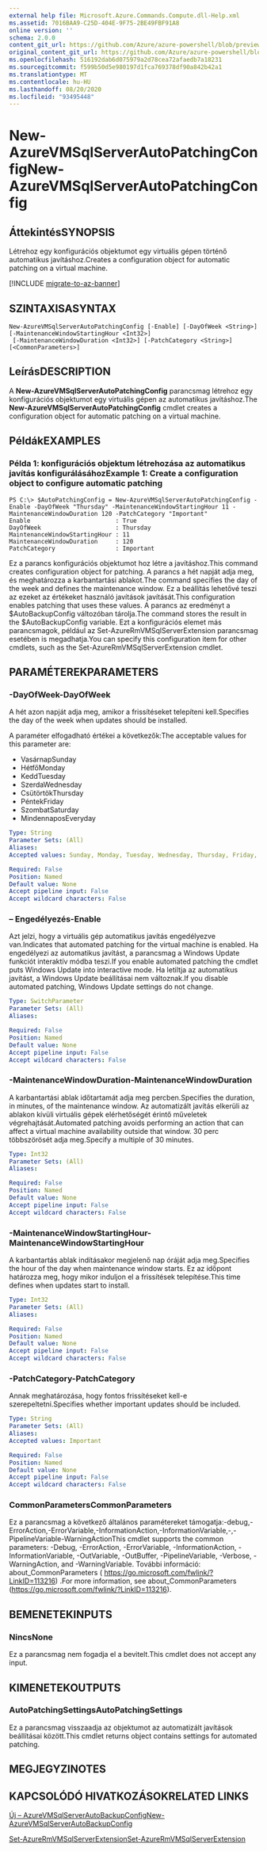 ```yaml
---
external help file: Microsoft.Azure.Commands.Compute.dll-Help.xml
ms.assetid: 7016BAA9-C25D-404E-9F75-2BE49FBF91A8
online version: ''
schema: 2.0.0
content_git_url: https://github.com/Azure/azure-powershell/blob/preview/src/ResourceManager/Compute/Stack/Commands.Compute/help/New-AzureRmVMSqlServerAutoPatchingConfig.md
original_content_git_url: https://github.com/Azure/azure-powershell/blob/preview/src/ResourceManager/Compute/Stack/Commands.Compute/help/New-AzureRmVMSqlServerAutoPatchingConfig.md
ms.openlocfilehash: 516192dab6d075979a2d78cea72afaedb7a18231
ms.sourcegitcommit: f599b50d5e980197d1fca769378df90a842b42a1
ms.translationtype: MT
ms.contentlocale: hu-HU
ms.lasthandoff: 08/20/2020
ms.locfileid: "93495448"
---
```

# <span data-ttu-id="c272b-101">New-AzureVMSqlServerAutoPatchingConfig</span><span class="sxs-lookup"><span data-stu-id="c272b-101">New-AzureVMSqlServerAutoPatchingConfig</span></span>

## <span data-ttu-id="c272b-102">Áttekintés</span><span class="sxs-lookup"><span data-stu-id="c272b-102">SYNOPSIS</span></span>
<span data-ttu-id="c272b-103">Létrehoz egy konfigurációs objektumot egy virtuális gépen történő automatikus javításhoz.</span><span class="sxs-lookup"><span data-stu-id="c272b-103">Creates a configuration object for automatic patching on a virtual machine.</span></span>

[!INCLUDE [migrate-to-az-banner](../../includes/migrate-to-az-banner.md)]

## <span data-ttu-id="c272b-104">SZINTAXISA</span><span class="sxs-lookup"><span data-stu-id="c272b-104">SYNTAX</span></span>

```
New-AzureVMSqlServerAutoPatchingConfig [-Enable] [-DayOfWeek <String>] [-MaintenanceWindowStartingHour <Int32>]
 [-MaintenanceWindowDuration <Int32>] [-PatchCategory <String>] [<CommonParameters>]
```

## <span data-ttu-id="c272b-105">Leírás</span><span class="sxs-lookup"><span data-stu-id="c272b-105">DESCRIPTION</span></span>
<span data-ttu-id="c272b-106">A **New-AzureVMSqlServerAutoPatchingConfig** parancsmag létrehoz egy konfigurációs objektumot egy virtuális gépen az automatikus javításhoz.</span><span class="sxs-lookup"><span data-stu-id="c272b-106">The **New-AzureVMSqlServerAutoPatchingConfig** cmdlet creates a configuration object for automatic patching on a virtual machine.</span></span>

## <span data-ttu-id="c272b-107">Példák</span><span class="sxs-lookup"><span data-stu-id="c272b-107">EXAMPLES</span></span>

### <span data-ttu-id="c272b-108">Példa 1: konfigurációs objektum létrehozása az automatikus javítás konfigurálásához</span><span class="sxs-lookup"><span data-stu-id="c272b-108">Example 1: Create a configuration object to configure automatic patching</span></span>
```
PS C:\> $AutoPatchingConfig = New-AzureVMSqlServerAutoPatchingConfig -Enable -DayOfWeek "Thursday" -MaintenanceWindowStartingHour 11 -MaintenanceWindowDuration 120 -PatchCategory "Important"
Enable                        : True
DayOfWeek                     : Thursday
MaintenanceWindowStartingHour : 11
MaintenanceWindowDuration     : 120
PatchCategory                 : Important
```

<span data-ttu-id="c272b-109">Ez a parancs konfigurációs objektumot hoz létre a javításhoz.</span><span class="sxs-lookup"><span data-stu-id="c272b-109">This command creates configuration object for patching.</span></span>
<span data-ttu-id="c272b-110">A parancs a hét napját adja meg, és meghatározza a karbantartási ablakot.</span><span class="sxs-lookup"><span data-stu-id="c272b-110">The command specifies the day of the week and defines the maintenance window.</span></span>
<span data-ttu-id="c272b-111">Ez a beállítás lehetővé teszi az ezeket az értékeket használó javítások javítását.</span><span class="sxs-lookup"><span data-stu-id="c272b-111">This configuration enables patching that uses these values.</span></span>
<span data-ttu-id="c272b-112">A parancs az eredményt a $AutoBackupConfig változóban tárolja.</span><span class="sxs-lookup"><span data-stu-id="c272b-112">The command stores the result in the $AutoBackupConfig variable.</span></span>
<span data-ttu-id="c272b-113">Ezt a konfigurációs elemet más parancsmagok, például az Set-AzureRmVMSqlServerExtension parancsmag esetében is megadhatja.</span><span class="sxs-lookup"><span data-stu-id="c272b-113">You can specify this configuration item for other cmdlets, such as the Set-AzureRmVMSqlServerExtension cmdlet.</span></span>

## <span data-ttu-id="c272b-114">PARAMÉTEREK</span><span class="sxs-lookup"><span data-stu-id="c272b-114">PARAMETERS</span></span>

### <span data-ttu-id="c272b-115">-DayOfWeek</span><span class="sxs-lookup"><span data-stu-id="c272b-115">-DayOfWeek</span></span>
<span data-ttu-id="c272b-116">A hét azon napját adja meg, amikor a frissítéseket telepíteni kell.</span><span class="sxs-lookup"><span data-stu-id="c272b-116">Specifies the day of the week when updates should be installed.</span></span>

<span data-ttu-id="c272b-117">A paraméter elfogadható értékei a következők:</span><span class="sxs-lookup"><span data-stu-id="c272b-117">The acceptable values for this parameter are:</span></span>

- <span data-ttu-id="c272b-118">Vasárnap</span><span class="sxs-lookup"><span data-stu-id="c272b-118">Sunday</span></span>
- <span data-ttu-id="c272b-119">Hétfő</span><span class="sxs-lookup"><span data-stu-id="c272b-119">Monday</span></span>
- <span data-ttu-id="c272b-120">Kedd</span><span class="sxs-lookup"><span data-stu-id="c272b-120">Tuesday</span></span>
- <span data-ttu-id="c272b-121">Szerda</span><span class="sxs-lookup"><span data-stu-id="c272b-121">Wednesday</span></span>
- <span data-ttu-id="c272b-122">Csütörtök</span><span class="sxs-lookup"><span data-stu-id="c272b-122">Thursday</span></span>
- <span data-ttu-id="c272b-123">Péntek</span><span class="sxs-lookup"><span data-stu-id="c272b-123">Friday</span></span>
- <span data-ttu-id="c272b-124">Szombat</span><span class="sxs-lookup"><span data-stu-id="c272b-124">Saturday</span></span>
- <span data-ttu-id="c272b-125">Mindennapos</span><span class="sxs-lookup"><span data-stu-id="c272b-125">Everyday</span></span>

```yaml
Type: String
Parameter Sets: (All)
Aliases: 
Accepted values: Sunday, Monday, Tuesday, Wednesday, Thursday, Friday, Saturday, Everyday

Required: False
Position: Named
Default value: None
Accept pipeline input: False
Accept wildcard characters: False
```

### <span data-ttu-id="c272b-126">– Engedélyezés</span><span class="sxs-lookup"><span data-stu-id="c272b-126">-Enable</span></span>
<span data-ttu-id="c272b-127">Azt jelzi, hogy a virtuális gép automatikus javítás engedélyezve van.</span><span class="sxs-lookup"><span data-stu-id="c272b-127">Indicates that automated patching for the virtual machine is enabled.</span></span>
<span data-ttu-id="c272b-128">Ha engedélyezi az automatikus javítást, a parancsmag a Windows Update funkciót interaktív módba teszi.</span><span class="sxs-lookup"><span data-stu-id="c272b-128">If you enable automated patching the cmdlet puts Windows Update into interactive mode.</span></span>
<span data-ttu-id="c272b-129">Ha letiltja az automatikus javítást, a Windows Update beállításai nem változnak.</span><span class="sxs-lookup"><span data-stu-id="c272b-129">If you disable automated patching, Windows Update settings do not change.</span></span>

```yaml
Type: SwitchParameter
Parameter Sets: (All)
Aliases: 

Required: False
Position: Named
Default value: None
Accept pipeline input: False
Accept wildcard characters: False
```

### <span data-ttu-id="c272b-130">-MaintenanceWindowDuration</span><span class="sxs-lookup"><span data-stu-id="c272b-130">-MaintenanceWindowDuration</span></span>
<span data-ttu-id="c272b-131">A karbantartási ablak időtartamát adja meg percben.</span><span class="sxs-lookup"><span data-stu-id="c272b-131">Specifies the duration, in minutes, of the maintenance window.</span></span>
<span data-ttu-id="c272b-132">Az automatizált javítás elkerüli az ablakon kívüli virtuális gépek elérhetőségét érintő műveletek végrehajtását.</span><span class="sxs-lookup"><span data-stu-id="c272b-132">Automated patching avoids performing an action that can affect a virtual machine availability outside that window.</span></span>
<span data-ttu-id="c272b-133">30 perc többszörösét adja meg.</span><span class="sxs-lookup"><span data-stu-id="c272b-133">Specify a multiple of 30 minutes.</span></span>

```yaml
Type: Int32
Parameter Sets: (All)
Aliases: 

Required: False
Position: Named
Default value: None
Accept pipeline input: False
Accept wildcard characters: False
```

### <span data-ttu-id="c272b-134">-MaintenanceWindowStartingHour</span><span class="sxs-lookup"><span data-stu-id="c272b-134">-MaintenanceWindowStartingHour</span></span>
<span data-ttu-id="c272b-135">A karbantartás ablak indításakor megjelenő nap óráját adja meg.</span><span class="sxs-lookup"><span data-stu-id="c272b-135">Specifies the hour of the day when maintenance window starts.</span></span>
<span data-ttu-id="c272b-136">Ez az időpont határozza meg, hogy mikor induljon el a frissítések telepítése.</span><span class="sxs-lookup"><span data-stu-id="c272b-136">This time defines when updates start to install.</span></span>

```yaml
Type: Int32
Parameter Sets: (All)
Aliases: 

Required: False
Position: Named
Default value: None
Accept pipeline input: False
Accept wildcard characters: False
```

### <span data-ttu-id="c272b-137">-PatchCategory</span><span class="sxs-lookup"><span data-stu-id="c272b-137">-PatchCategory</span></span>
<span data-ttu-id="c272b-138">Annak meghatározása, hogy fontos frissítéseket kell-e szerepeltetni.</span><span class="sxs-lookup"><span data-stu-id="c272b-138">Specifies whether important updates should be included.</span></span>

```yaml
Type: String
Parameter Sets: (All)
Aliases: 
Accepted values: Important

Required: False
Position: Named
Default value: None
Accept pipeline input: False
Accept wildcard characters: False
```

### <span data-ttu-id="c272b-139">CommonParameters</span><span class="sxs-lookup"><span data-stu-id="c272b-139">CommonParameters</span></span>
<span data-ttu-id="c272b-140">Ez a parancsmag a következő általános paramétereket támogatja:-debug,-ErrorAction,-ErrorVariable,-InformationAction,-InformationVariable,-,-PipelineVariable-WarningAction</span><span class="sxs-lookup"><span data-stu-id="c272b-140">This cmdlet supports the common parameters: -Debug, -ErrorAction, -ErrorVariable, -InformationAction, -InformationVariable, -OutVariable, -OutBuffer, -PipelineVariable, -Verbose, -WarningAction, and -WarningVariable.</span></span> <span data-ttu-id="c272b-141">További információ: about_CommonParameters ( https://go.microsoft.com/fwlink/?LinkID=113216) .</span><span class="sxs-lookup"><span data-stu-id="c272b-141">For more information, see about_CommonParameters (https://go.microsoft.com/fwlink/?LinkID=113216).</span></span>

## <span data-ttu-id="c272b-142">BEMENETEK</span><span class="sxs-lookup"><span data-stu-id="c272b-142">INPUTS</span></span>

### <span data-ttu-id="c272b-143">Nincs</span><span class="sxs-lookup"><span data-stu-id="c272b-143">None</span></span>
<span data-ttu-id="c272b-144">Ez a parancsmag nem fogadja el a bevitelt.</span><span class="sxs-lookup"><span data-stu-id="c272b-144">This cmdlet does not accept any input.</span></span>

## <span data-ttu-id="c272b-145">KIMENETEK</span><span class="sxs-lookup"><span data-stu-id="c272b-145">OUTPUTS</span></span>

### <span data-ttu-id="c272b-146">AutoPatchingSettings</span><span class="sxs-lookup"><span data-stu-id="c272b-146">AutoPatchingSettings</span></span>
<span data-ttu-id="c272b-147">Ez a parancsmag visszaadja az objektumot az automatizált javítások beállításai között.</span><span class="sxs-lookup"><span data-stu-id="c272b-147">This cmdlet returns object contains settings for automated patching.</span></span>

## <span data-ttu-id="c272b-148">MEGJEGYZI</span><span class="sxs-lookup"><span data-stu-id="c272b-148">NOTES</span></span>

## <span data-ttu-id="c272b-149">KAPCSOLÓDÓ HIVATKOZÁSOK</span><span class="sxs-lookup"><span data-stu-id="c272b-149">RELATED LINKS</span></span>

[<span data-ttu-id="c272b-150">Új – AzureVMSqlServerAutoBackupConfig</span><span class="sxs-lookup"><span data-stu-id="c272b-150">New-AzureVMSqlServerAutoBackupConfig</span></span>](./New-AzureVMSqlServerAutoBackupConfig.md)

[<span data-ttu-id="c272b-151">Set-AzureRmVMSqlServerExtension</span><span class="sxs-lookup"><span data-stu-id="c272b-151">Set-AzureRmVMSqlServerExtension</span></span>](./Set-AzureRMVMSqlServerExtension.md)


